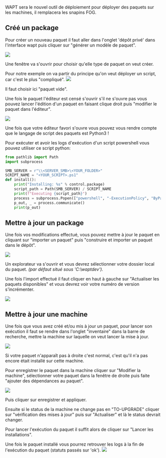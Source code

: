 WAPT sera le nouvel outil de déploiement pour déployer des paquets sur les machines, il remplacera les snapins FOG.

## Créé un package

Pour créer un nouveau paquet il faut aller dans l'onglet 'dépôt privé' dans l'interface wapt puis cliquer sur "générer un modèle de paquet".

![](/img/it/wapt_packages/wapt_packages_create_menu.PNG)

Une fenêtre va s'ouvrir pour choisir qu'elle type de paquet on veut créer.

Pour notre exemple on va partir du principe qu'on veut déployer un script, car c'est le plus "compliqué".
![](/img/it/wapt_packages/wapt_packages_create_template_package.PNG)

Il faut choisir ici "paquet vide".

Une fois le paquet l'éditeur est censé s'ouvrir s'il ne s'ouvre pas vous pouvez lancer l'édition d'un paquet en faisant clique droit puis "modifier le paquet dans l'éditeur".

![](/img/it/wapt_packages/wapt_packages_edit_package_menu.PNG)

Une fois que votre éditeur favori s'ouvre vous pouvez vous rendre compte que le langage de script des paquets est Python3 !

Pour exécuter et avoir les logs d'exécution d'un script powershell vous pouvez utiliser ce script python:

```py
from pathlib import Path
import subprocess

SMB_SERVER = r"\\<SERVER_SMB>\<YOUR_FOLDER>"
SCRIPT_NAME = "<YOUR_SCRIPT>.ps1"
def install():
    print("Installing: %s" % control.package)
    script_path = Path(SMB_SERVER) / SCRIPT_NAME
    print(f"Executing {script_path}")
    process = subprocess.Popen(["powershell", "-ExecutionPolicy", "ByPass", "-NoProfile", "-File", script_path],  stdout=subprocess.PIPE)
    p_out, _ = process.communicate()
    print(p_out)
```

## Mettre à jour un package

Une fois vos modifications effectué, vous pouvez mettre à jour le paquet en cliquant sur "importer un paquet" puis "construire et importer un paquet dans le dépôt".

![](/img/it/wapt_packages/wapt_packages_import_package_menu.PNG)

Un explorateur va s'ouvrir et vous devrez sélectionner votre dossier local du paquet. _(par défaut situé sous 'C:\waptdev')._

Une fois l'import effectué il faut cliquer en haut à gauche sur "Actualiser les paquets disponibles" et vous devrez voir votre numéro de version s'incrémenter.

![](/img/it/wapt_packages/wapt_packages_import_package_version.PNG)

## Mettre à jour une machine

Une fois que vous avez créé et/ou mis à jour un paquet, pour lancer son exécution il faut se rendre dans l'onglet "inventaire" dans la barre de recherche, mettre la machine sur laquelle on veut lancer la mise à jour.

![](/img/it/wapt_packages/wapt_packages_register_package_in_computer_menu.PNG)

Si votre paquet n'apparaît pas à droite c'est normal, c'est qu'il n'a pas encore était installé sur cette machine.

Pour enregistrer le paquet dans la machine cliquer sur "Modifier la machine", sélectionner votre paquet dans la fenêtre de droite puis faite "ajouter des dépendances au paquet".

![](/img/it/wapt_packages/wapt_packages_register_package_in_computer.PNG)

Puis cliquer sur enregistrer et appliquer.

Ensuite si le status de la machine ne change pas en "TO-UPGRADE" cliquer sur "vérification des mises à jour" puis sur "Actualiser" et là le status devrait changer.

Pour lancer l'exécution du paquet il suffit alors de cliquer sur "Lancer les installations".

Une fois le paquet installé vous pourrez retrouver les logs à la fin de l'exécution du paquet (statuts passés sur 'ok').
![](/img/it/wapt_packages/wapt_packages_end_install_and_log_on_computer.PNG)
